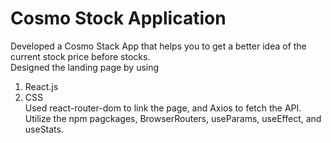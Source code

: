 # Cosmo Stock Application

Developed a Cosmo Stack App that helps you to get a better idea of the current stock price before stocks. <br>
Designed the landing page by using
1. React.js 
2. CSS <br>
Used react-router-dom to link the page, and Axios to fetch the API. <br>
Utilize the npm pagckages, BrowserRouters, useParams, useEffect, and useStats.
